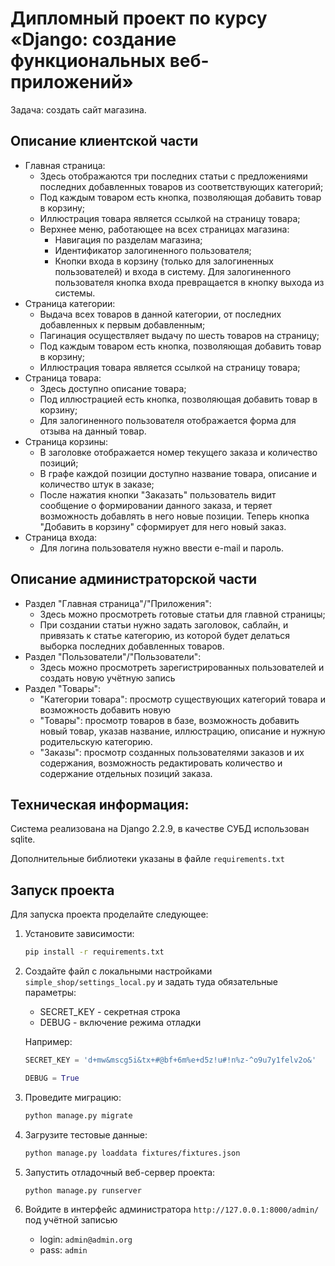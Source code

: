 # Дипломный проект по курсу «Django: создание функциональных веб-приложений»

Задача: создать сайт магазина.

## Описание клиентской части

- Главная страница:
    - Здесь отображаются три последних статьи с предложениями последних добавленных товаров из соответствующих категорий;
    - Под каждым товаром есть кнопка, позволяющая добавить товар в корзину;
    - Иллюстрация товара является ссылкой на страницу товара;
    - Верхнее меню, работающее на всех страницах магазина:
        - Навигация по разделам магазина;
        - Идентификатор залогиненного пользователя;
        - Кнопки входа в корзину (только для залогиненных пользователей) и входа в систему. Для залогиненного пользователя кнопка входа превращается в кнопку выхода из системы.   
- Страница категории:
    - Выдача всех товаров в данной категории, от последних добавленных к первым добавленным;
    - Пагинация осуществляет выдачу по шесть товаров на страницу;
    - Под каждым товаром есть кнопка, позволяющая добавить товар в корзину;
    - Иллюстрация товара является ссылкой на страницу товара;
- Страница товара:
    - Здесь доступно описание товара;
    - Под иллюстрацией есть кнопка, позволяющая добавить товар в корзину;
    - Для залогиненного пользователя отображается форма для отзыва на данный товар.
- Страница корзины:
    - В заголовке отображается номер текущего заказа и количество позиций;
    - В графе каждой позиции доступно название товара, описание и количество штук в заказе;
    - После нажатия кнопки "Заказать" пользователь видит сообщение о формировании данного заказа, и теряет возможность добавлять в него новые позиции. Теперь кнопка "Добавить в корзину" сформирует для него новый заказ.
- Страница входа:
    - Для логина пользователя нужно ввести e-mail и пароль.

## Описание администраторской части

- Раздел "Главная страница"/"Приложения":
    - Здесь можно просмотреть готовые статьи для главной страницы;
    - При создании статьи нужно задать заголовок, саблайн, и привязать к статье категорию, из которой будет делаться выборка последних добавленных товаров.
- Раздел "Пользователи"/"Пользователи":
    - Здесь можно просмотреть зарегистрированных пользователей и создать новую учётную запись
- Раздел "Товары":
    - "Категории товара": просмотр существующих категорий товара и возможность добавить новую
    - "Товары": просмотр товаров в базе, возможность добавить новый товар, указав название, иллюстрацию, описание и нужную родительскую категорию.  
    - "Заказы": просмотр созданных пользователями заказов и их содержания, возможность редактировать количество и содержание отдельных позиций заказа.

## Техническая информация:

Система реализована на Django 2.2.9, в качестве СУБД использован sqlite. 

Дополнительные библиотеки указаны в файле `requirements.txt`


## Запуск проекта

Для запуска проекта проделайте следующее:

1. Установите зависимости:

    ```bash
    pip install -r requirements.txt
    ```

1. Создайте файл с локальными настройками `simple_shop/settings_local.py`
и задать туда обязательные параметры:

    * SECRET_KEY - секретная строка
    * DEBUG - включение режима отладки

    Например:
    
    ```python
    SECRET_KEY = 'd+mw&mscg5i&tx+#@bf+6m%e+d5z!u#!n%z-^o9u7y1felv2o&'
    
    DEBUG = True
    ```

1. Проведите миграцию:

    ```bash
    python manage.py migrate
    ```

1. Загрузите тестовые данные:

    ```bash
    python manage.py loaddata fixtures/fixtures.json
    ```


1. Запустить отладочный веб-сервер проекта:

    ```bash
    python manage.py runserver
    ```

1. Войдите в интерфейс администратора `http://127.0.0.1:8000/admin/` под учётной записью
    - login: `admin@admin.org`
    - pass: `admin`